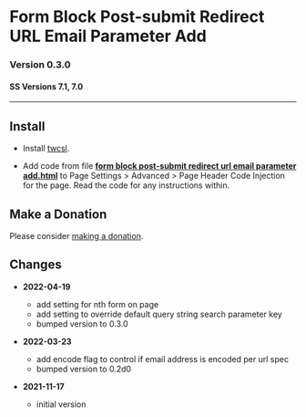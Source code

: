 # Form Block Post-submit Redirect URL Email Parameter Add

### Version 0.3.0

#### SS Versions 7.1, 7.0

---

## Install

* Install
  [twcsl](https://github.com/tomsWebConsulting/twcsl#install-options).
  
* Add code from file
  **[form block post-submit redirect url email parameter add.html](form%20block%20post-submit%20redirect%20url%20email%20parameter%20add.html#L1)**
  to Page Settings > Advanced > Page Header Code Injection for the page.
  Read the code for any instructions within.

## Make a Donation

Please consider
[making a donation](https://github.com/tomsWebConsulting/twcsl#make-a-donation).

## Changes

* **2022-04-19**

  * add setting for nth form on page
  * add setting to override default query string search parameter key
  * bumped version to 0.3.0
  
* **2022-03-23**

  * add encode flag to control if email address is encoded per url spec
  * bumped version to 0.2d0
  
* **2021-11-17**

  * initial version
